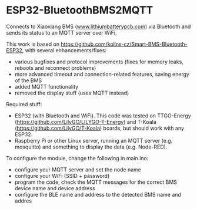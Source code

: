 # ESP32-BluetoothBMS2MQTT

Connects to Xiaoxiang BMS (www.lithiumbatterypcb.com) via Bluetooth and sends its status to an MQTT server over WiFi.

This work is based on https://github.com/kolins-cz/Smart-BMS-Bluetooth-ESP32, with several enhancements/fixes:
* various bugfixes and protocol improvements (fixes for memory leaks, reboots and reconnect problems)
* more advanced timeout and connection-related features, saving energy of the BMS
* added MQTT functionality
* removed the display stuff (uses MQTT instead)


Required stuff:
- ESP32 (with Bluetooth and WiFi). This code was tested on TTGO-Energy (https://github.com/LilyGO/LILYGO-T-Energy) and T-Koala (https://github.com/LilyGO/T-Koala) boards, but should work with any ESP32.
- Raspberry Pi or other Linux server, running an MQTT server (e.g. mosquitto) and something to display the data (e.g. Node-RED).

To configure the module, change the following in main.ino:
- configure your MQTT server and set the node name
- configure your WiFi (SSID + password)
- program the code, check the MQTT messages for the correct BMS device name and device address
- configure the BLE name and address to the detected BMS name and addres

